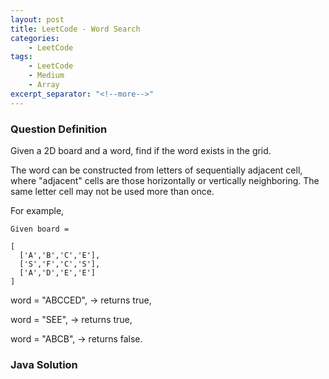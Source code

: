 ```yaml
---
layout: post
title: LeetCode - Word Search
categories:
    - LeetCode
tags:
    - LeetCode
    - Medium
    - Array
excerpt_separator: "<!--more-->"
---
```


### Question Definition

Given a 2D board and a word, find if the word exists in the grid.

The word can be constructed from letters of sequentially adjacent cell, where "adjacent" cells are those horizontally or vertically neighboring. The same letter cell may not be used more than once.
<!--more-->

For example,
```
Given board =

[
  ['A','B','C','E'],
  ['S','F','C','S'],
  ['A','D','E','E']
]
```
word = "ABCCED", -> returns true,

word = "SEE", -> returns true,

word = "ABCB", -> returns false.

### Java Solution
```java
```